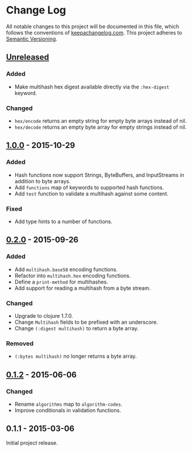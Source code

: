 Change Log
==========

All notable changes to this project will be documented in this file, which
follows the conventions of [keepachangelog.com](http://keepachangelog.com/).
This project adheres to [Semantic Versioning](http://semver.org/).

## [Unreleased]

### Added
- Make multihash hex digest available directly via the `:hex-digest` keyword.

### Changed
- `hex/encode` returns an empty string for empty byte arrays instead of nil.
- `hex/decode` returns an empty byte array for empty strings instead of nil.

## [1.0.0] - 2015-10-29

### Added
- Hash functions now support Strings, ByteBuffers, and InputStreams in addition
  to byte arrays.
- Add `functions` map of keywords to supported hash functions.
- Add `test` function to validate a multihash against some content.

### Fixed
- Add type hints to a number of functions.

## [0.2.0] - 2015-09-26

### Added
- Add `multihash.base58` encoding functions.
- Refactor into `multihash.hex` encoding functions.
- Define a `print-method` for multihashes.
- Add support for reading a multihash from a byte stream.

### Changed
- Upgrade to clojure 1.7.0.
- Change `Multihash` fields to be prefixed with an underscore.
- Change `(:digest multihash)` to return a byte array.

### Removed
- `(:bytes multihash)` no longer returns a byte array.

## [0.1.2] - 2015-06-06

### Changed
- Rename `algorithms` map to `algorithm-codes`.
- Improve conditionals in validation functions.

## 0.1.1 - 2015-03-06

Initial project release.

[Unreleased]: https://github.com/greglook/clj-multihash/compare/1.0.0...HEAD
[1.0.0]: https://github.com/greglook/clj-multihash/compare/0.2.0...1.0.0
[0.2.0]: https://github.com/greglook/clj-multihash/compare/0.1.2...0.2.0
[0.1.2]: https://github.com/greglook/clj-multihash/compare/0.1.1...0.1.2

